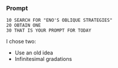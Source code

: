 ### Prompt
```
10 SEARCH FOR "ENO'S OBLIQUE STRATEGIES"
20 OBTAIN ONE
30 THAT IS YOUR PROMPT FOR TODAY
```

I chose two:
 - Use an old idea
 - Infinitesimal gradations
